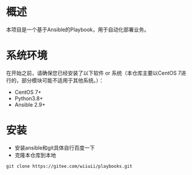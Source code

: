 # 概述

本项目是一个基于Ansible的Playbook，用于自动化部署业务。

# 系统环境

在开始之前，请确保您已经安装了以下软件 or 系统（本仓库主要以CentOS 7进行的，部分模块可能不适用于其他系统。）：

- CentOS 7+ 
- Python3.8+
- Ansible 2.9+

# 安装

- 安装ansible和git具体自行百度一下
- 克隆本仓库到本地
```shell
git clone https://gitee.com/wiiuii/playbooks.git
```
